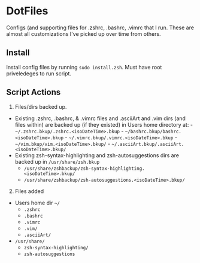 # DotFiles
Configs (and supporting files for .zshrc, .bashrc, .vimrc that I run. These are almost all customizations I've picked up over time from others.

## Install
Install config files by running `sudo install.zsh`.  Must have root priveledeges to run script.

## Script Actions
1. Files/dirs backed up.
  -  Existing .zshrc, .bashrc, & .vimrc files and .asciiArt and .vim dirs (and files within) are backed up (if they existed) in Users home directory at:
    - `~/.zshrc.bkup/.zshrc.<isoDateTime>.bkup` 
    - `~/bashrc.bkup/bashrc.<isoDateTime>.bkup`
    - `~/.vimrc.bkup/.vimrc.<isoDateTime>.bkup`
    - `~/vim.bkup/vim.<isoDateTime>.bkup/`
    - `~/.asciiArt.bkup/.asciiArt.<isoDateTime>.bkup/`
  - Existing zsh-syntax-highlighting and zsh-autosuggestions dirs are backed up in `/usr/share/zsh.bkup`
    - `/usr/share/zshbackup/zsh-syntax-highlighting.<isoDateTime>.bkup/`
    - `/usr/share/zshbackup/zsh-autosuggestions.<isoDateTime>.bkup/`
2. Files added
  - Users home dir `~/`
    - `.zshrc`
    - `.bashrc`
    - `.vimrc`
    - `.vim/`
    - `.asciiArt/`
  - `/usr/share/`
    - `zsh-syntax-highlighting/`
    - `zsh-autosuggestions`
